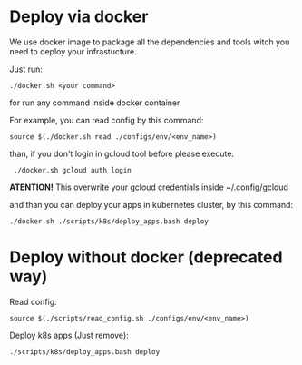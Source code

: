 # Deploy via docker

We use docker image to package all the dependencies and tools witch you need to deploy your infrastucture.

Just run:

    ./docker.sh <your command>

for run any command inside docker container

For example, you can read config by this command:

    source $(./docker.sh read ./configs/env/<env_name>)

than, if you don't login in gcloud tool before please execute:

     ./docker.sh gcloud auth login

**ATENTION!**
    This overwrite your gcloud credentials inside ~/.config/gcloud

and than you can deploy your apps in kubernetes cluster, by this command:

    ./docker.sh ./scripts/k8s/deploy_apps.bash deploy

# Deploy without docker (deprecated way)

Read config:

    source $(./scripts/read_config.sh ./configs/env/<env_name>)

Deploy k8s apps (Just remove):

    ./scripts/k8s/deploy_apps.bash deploy
